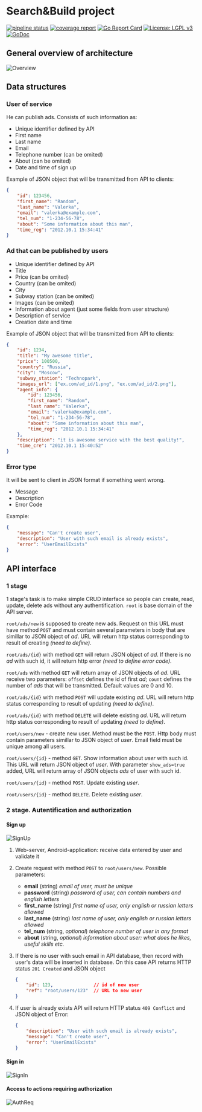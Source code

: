 # Search&Build project

[![pipeline status](https://bmstu.codes/developers34/SBWeb/badges/master/pipeline.svg)](https://bmstu.codes/developers34/SBWeb/commits/master)
[![coverage report](https://bmstu.codes/developers34/SBWeb/badges/master/coverage.svg)](https://bmstu.codes/developers34/SBWeb/commits/master)
[![Go Report Card](https://goreportcard.com/badge/bmstu.codes/developers34/SBWeb)](https://goreportcard.com/report/bmstu.codes/developers34/SBWeb)
[![License: LGPL v3](https://img.shields.io/badge/License-LGPL%20v3-blue.svg)](https://www.gnu.org/licenses/lgpl-3.0)
[![GoDoc](https://godoc.org/bmstu.codes/developers34/SBWeb?status.svg)](https://godoc.org/bmstu.codes/developers34/SBWeb)

## General overview of architecture

![Overview](/docs/GeneralOverview.png "Overview")

## Data structures

### User of service

He can publish ads. Consists of such information as:

* Unique identifier defined by API
* First name
* Last name
* Email
* Telephone number (can be omited)
* About (can be omited)
* Date and time of sign up

Example of JSON object that will be transmitted from API
to clients:

```json
{
    "id": 123456,
    "first_name": "Random",
    "last_name": "Valerka",
    "email": "valerka@example.com",
    "tel_num": "1-234-56-78",
    "about": "Some information about this man",
    "time_reg": "2012.10.1 15:34:41"
}
```

### Ad that can be published by users

* Unique identifier defined by API
* Title
* Price (can be omited)
* Country (can be omited)
* City
* Subway station (can be omited)
* Images (can be omited)
* Information about agent (just some fields from user structure)
* Description of service
* Creation date and time

Example of JSON object that will be transmitted from API
to clients:

```json
{
    "id": 1234,
    "title": "My awesome title",
    "price": 100500,
    "country": "Russia",
    "city": "Moscow",
    "subway_station": "Technopark",
    "images_url": ["ex.com/ad_id/1.png", "ex.com/ad_id/2.png"],
    "agent_info": {
        "id": 123456,
        "first_name": "Random",
        "last name": "Valerka",
        "email": "valerka@example.com",
        "tel_num": "1-234-56-78",
        "about": "Some information about this man",
        "time_reg": "2012.10.1 15:34:41"
    },
    "description": "it is awesome service with the best quality!",
    "time_cre": "2012.10.1 15:40:52"
}
```

### Error type

It will be sent to client in JSON format if something went wrong.

* Message
* Description
* Error Code

Example:

```json
{
    "message": "Can't create user",
    "description": "User with such email is already exists",
    "error": "UserEmailExists"
}
```

## API interface

### 1 stage

1 stage's task is to make simple CRUD interface so people can create, read, update, delete ads
without any authentification.
`root` is base domain of the API server.

`root/ads/new` is supposed to create new ads. Request on this URL must have method `POST` and must contain
several parameters in body that are simillar to JSON object of _ad_. URL will return http status corresponding to
result of creating *(need to define)*.

`root/ads/{id}` with method `GET` will return JSON object of _ad_. If there is no _ad_ with such id,
it will return http error *(need to define error code)*.

`root/ads` with method `GET` will return array of JSON objects of _ad_. URL receive two parameters:
`offset` defines the id of first _ad_; `count` defines the number of _ads_ that will be transmitted.
Default values are 0 and 10.

`root/ads/{id}` with method `POST` will update existing _ad_. URL will return http status corresponding to
result of updating *(need to define)*.

`root/ads/{id}` with method `DELETE` will delete existing _ad_. URL will return http status corresponding to
result of updating *(need to define)*.

`root/users/new` - create new user. Method must be the `POST`. Http body must contain parameters simillar to
JSON object of _user_. Email field must be unique among all users.

`root/users/{id}` - method `GET`. Show information about _user_ with such id. This URL will return JSON object of _user_.
With parameter `show_ads=true` added, URL will return array of JSON objects _ads_ of user with such id.

`root/users/{id}` - method `POST`. Update existing _user_.

`root/users/{id}` - method `DELETE`. Delete existing _user_.

### 2 stage. Autentification and authorization

#### Sign up

![SignUp](/docs/SignUp.PNG "SignUp")

1. Web-server, Android-application: receive data entered by user and validate it
2. Create request with method `POST` to `root/users/new`. Possible parameters:
    * __email__ (string) *email of user, must be unique*
    * __password__ (string) *password of user, can contain numbers and english letters*
    * __first_name__ (string) *first name of user, only english or russian letters allowed*
    * __last_name__ (string) *last name of user, only english or russian letters allowed*
    * __tel_num__ (string, *optional*) *telephone number of user in any format*
    * __about__ (string, *optional*) *information about user: what does he likes, useful skills etc.*
3. If there is no user with such email in API database, then record with user's data will be inserted in database. On this case API returns HTTP status `201 Created` and JSON object

    ```JSON with Comments
    {
        "id": 123,               // id of new user
        "ref": "root/users/123"  // URL to new user
    }
    ```

4. If user is already exists API will return HTTP status `409 Conflict` and JSON object of Error:

    ```json
    {
        "description": "User with such email is already exists",
        "message": "Can't create user",
        "error": "UserEmailExists"
    }
    ```

#### Sign in

![SignIn](/docs/SignIn.PNG "SignIn")

#### Access to actions requiring authorization

![AuthReq](/docs/AuthReq.PNG "AuthReq")
